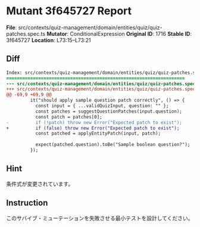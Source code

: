 # Mutant 3f645727 Report

**File**: src/contexts/quiz-management/domain/entities/quiz/quiz-patches.spec.ts
**Mutator**: ConditionalExpression
**Original ID**: 1716
**Stable ID**: 3f645727
**Location**: L73:15–L73:21

## Diff

```diff
Index: src/contexts/quiz-management/domain/entities/quiz/quiz-patches.spec.ts
===================================================================
--- src/contexts/quiz-management/domain/entities/quiz/quiz-patches.spec.ts	original
+++ src/contexts/quiz-management/domain/entities/quiz/quiz-patches.spec.ts	mutated #1716
@@ -69,9 +69,9 @@
         it("should apply sample question patch correctly", () => {
           const input = { ...validQuizInput, question: "" };
           const patches = suggestQuestionPatches(input.question);
           const patch = patches[0];
-          if (!patch) throw new Error("Expected patch to exist");
+          if (false) throw new Error("Expected patch to exist");
           const patched = applyEntityPatch(input, patch);
 
           expect(patched.question).toBe("Sample boolean question?");
         });
```

## Hint

条件式が変更されています。

## Instruction

このサバイブ・ミューテーションを失敗させる最小テストを設計してください。
